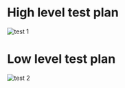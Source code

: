 # High level test plan

  ![test 1](https://user-images.githubusercontent.com/59721986/153722199-a1cc34e9-5021-453f-8050-80c5ae1631f8.JPG)

# Low level test plan

  ![test 2](https://user-images.githubusercontent.com/59721986/153722223-1e0c902b-5dda-4d3c-8544-0ab053da97a1.JPG)


